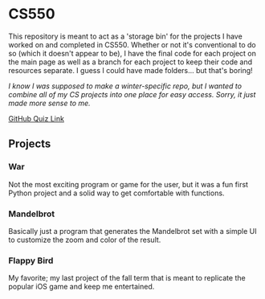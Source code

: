 # CS550
This repository is meant to act as a 'storage bin' for the projects I have worked on and completed in CS550. Whether or not it's conventional to do so (which it doesn't appear to be), I have the final code for each project on the main page as well as a branch for each project to keep their code and resources separate. I guess I could have made folders... but that's boring!

*I know I was supposed to make a winter-specific repo, but I wanted to combine all of my CS projects into one place for easy access. Sorry, it just made more sense to me.*

[GitHub Quiz Link](https://github.com/anstrong/CS550/blob/master/MA1-%20Github%20Quiz/ReadMe.md)

## Projects
### War
Not the most exciting program or game for the user, but it was a fun first Python project and a solid way to get comfortable with functions.

### Mandelbrot
Basically just a program that generates the Mandelbrot set with a simple UI to customize the zoom and color of the result.

### Flappy Bird
My favorite; my last project of the fall term that is meant to replicate the popular iOS game and keep me entertained.
